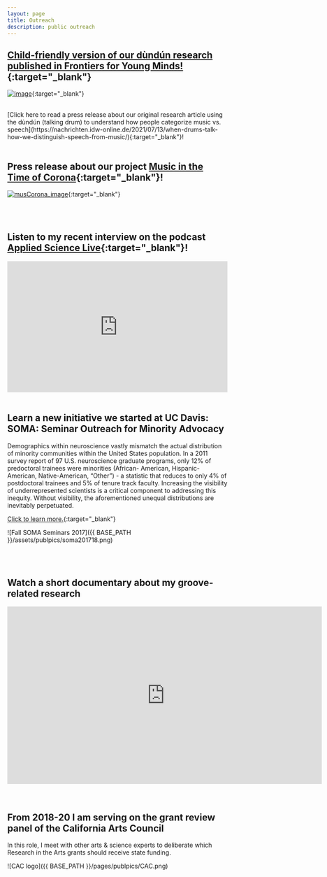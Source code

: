 ```yaml
---
layout: page
title: Outreach
description: public outreach
---
```

<HEAD>
<!-- Global site tag (gtag.js) - Google Analytics -->
  <script async src="https://www.googletagmanager.com/gtag/js?id=UA-114823830-1"></script>
  <script>
    window.dataLayer = window.dataLayer || [];
    function gtag(){dataLayer.push(arguments);}
    gtag('js', new Date());
    gtag('config', 'UA-114823830-1');
  </script>
</HEAD>



<!-- <div class="navbar">
    <div class="navbar-inner">
        <ul class="nav">
            <li><a href="#music">Music</a></li>
            <li><a href="#neuroscience">Neuroscience</a></li>
            <li><a href="#programming">Programming</a></li>
            <li><a href="#academia">Academia</a></li>
        </ul>
    </div>
</div>
--> 


<!-- ### <a name="music"></a>Music -->

## [Child-friendly version of our dùndún research published in Frontiers for Young Minds!](https://doi.org/10.3389/frym.2022.755390){:target="_blank"}

[![image](../../assets/publpics/dundunKids_cover.png)](https://doi.org/10.3389/frym.2022.755390){:target="_blank"}

<br>
[Click here to read a press release about our original research article using the dùndún (talking drum) to understand how people categorize music vs. speech](https://nachrichten.idw-online.de/2021/07/13/when-drums-talk-how-we-distinguish-speech-from-music/){:target="_blank"}!
<br>
<br>

## Press release about our project [Music in the Time of Corona](https://nachrichten.idw-online.de/2020/04/20/music-in-the-time-of-corona/){:target="_blank"}!

[![musCorona_image](../../assets/publpics/musCorona_image.png)](https://nachrichten.idw-online.de/2020/04/20/music-in-the-time-of-corona/){:target="_blank"} 

<br>
<br>

## Listen to my recent interview on the podcast [Applied Science Live](https://www.appliedsciencelive.com/episodes/dr-lauren-fink){:target="_blank"}!

<iframe width="100%" height="300" scrolling="no" frameborder="no" allow="autoplay" src="https://w.soundcloud.com/player/?url=https%3A//api.soundcloud.com/tracks/679433037&color=%23ff5500&auto_play=false&hide_related=false&show_comments=true&show_user=true&show_reposts=false&show_teaser=true&visual=true"></iframe>  

<br>
<br>

## Learn a new initiative we started at UC Davis: SOMA: Seminar Outreach for Minority Advocacy

Demographics within neuroscience vastly mismatch the actual distribution of minority communities within the United States population. In a 2011 survey report of 97 U.S. neuroscience graduate programs, only 12% of predoctoral trainees were minorities (African- American, Hispanic-American, Native-American, “Other”) - a statistic that reduces to only 4% of postdoctoral trainees and 5% of tenure track faculty. Increasing the visibility of underrepresented scientists is a critical component to addressing this inequity. Without visibility, the aforementioned unequal distributions are inevitably perpetuated. 

[Click to learn more.](http://lkfink.github.io/pages/soma_info.html){:target="_blank"}

![Fall SOMA Seminars 2017]({{ BASE_PATH }}/assets/publpics/soma201718.png)

<br>
<br>

## Watch a short documentary about my groove-related research

<iframe title="Groove-Maschine" allowfullscreen="true" style="transition-duration:0;transition-property:no;margin:0 auto;position:relative;display:block;background-color:#000000;" frameborder="0" scrolling="no" width="720" height="406" src="https://www.arte.tv/player/v3/index.php?json_url=https%3A%2F%2Fapi.arte.tv%2Fapi%2Fplayer%2Fv1%2Fconfig%2Fde%2F074208-005-A%3Fautostart%3D0%26lifeCycle%3D1&amp;lang=de_DE&amp;mute=0"></iframe>

<br>
<br>

## From 2018-20 I am serving on the grant review panel of the California Arts Council

In this role, I meet with other arts & science experts to deliberate which Research in the Arts grants should receive state funding.  

![CAC logo]({{ BASE_PATH }}/pages/publpics/CAC.png) 


